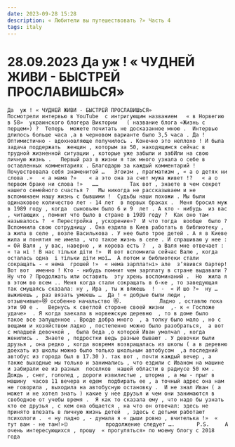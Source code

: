 ```yaml
---
date: 2023-09-28 15:28
description: « Любители вы путешествовать ?» Часть 4
tags: italy
---
```

# 28.09.2023 Да  уж ! « ЧУДНЕЙ ЖИВИ - БЫСТРЕЙ ПРОСЛАВИШЬСЯ»

    Да  уж ! « ЧУДНЕЙ ЖИВИ - БЫСТРЕЙ ПРОСЛАВИШЬСЯ»                         Посмотрели интервью в YouTube  с интригующим названием   « в Норвегию в 58»  украинского блогера Виктории   ( название блога «Жизнь с перцем») ?  Теперь  можете почитать не досказанное мною .  Интервью длилось больше часа ,а в черновом варианте было 3,5 часа . Да ! Оптимистично - вдохновляюще получилось . Конечно это неплохо ! И была задача поддержать  женщин , которым за 50, находящимся сейчас в трудной жизненной ситуации , которые уже забыли и забИли на свою личную жизнь .   Первый раз в жизни я так много узнала о себе в оставленных комментариях . Благодарю за каждый комментарий !  Почувствовала себя знаменитой …   Эгоизм , прагматизм , « а о детях ни слова .»   « а мама ?»    « а это она за счет мужа живет !?   « а о первом браке ни слова !»   ……          Так вот , знаете в чем секрет нашего семейного счастья ?   Мы никогда не рассказываем и не вспоминаем нашу жизнь с бывшими !  Судьбы наши похожи . Мы были одинаковое количество лет - 14 лет  в первых браках .  Меня бросил муж в 1989 году , когда  сыновьям было 6 и 9  лет . А кто - нибудь  из вас , читающих , помнит что было в стране в 1989 году ?  Как оно там называлось ?  « Перестройка , ускорение»?  И что тогда  вообще  было ?  Вспомнила свою сотрудницу . Она ездила в Киев работать в библиотеку , а жила в селе , возле Василькова . У нее было трое детей . А я в Киеве жила и понятия не имела , что такое жизнь в селе . И спрашиваю у нее : « Ой Валя , у вас, наверно , и корова есть ?  , а Валя мне отвечает : « та ні ! В нас тільки діти !»  И вот вспомнила сейчас Валю , когда осталась одна  і тільки діти мої…  А потом и библиотеки стали сокращать - « нема  грошей !»  « нема зарплатні» але  зʼявився бартер!  Вот вот  именно ! Кто - нибудь помнит чем зарплату в стране выдавали ? Ну что ? Продолжать или оставить  эту хрень воспоминаний .  Но  жила я в этом во всем .. Меня когда стали сокращать в б-ке , то заведующая так смущаясь сказала: ну , Ира , ты ж вяжешь  !  -  « И шо ?»  ну … выживешь , раз вязать умеешь …  Да ! « добрые были люди , отзывчивые»😻 особенно начальство 😻.            Ладно , оставлю пока   эти 90 е .   Вернусь к светлой стороне своей жизни  ,- к « Госпоже удаче»  . Я когда заехала в норвежскую деревню  , то в доме было  такое все запущенное . Вроде добра много  , а толку было мало , но с вещами и хозяйством ладно , постепенно можно было разобраться,  а вот с младшей девочкой ,  была беда ,о которой Иван умолчал , когда женились .  Знаете , подростки ведь разные бывают . У девочки были друзья , она редко , когда вовремя возвращалась из школы ( а в деревню доехать из школы можно было только школьным автобусом  ,а последний автобус из города был в 17.30 ). так вот , почти каждый вечер , а также выходные мы только и занимались , что ездили с Иваном на машине и забирали ее из разных  поселков  нашей области в радиусе 50 км . Дождь , снег, гололед , дороги извилистые , шторма , а мы - прыг в машину  часов 11 вечера и едем  подбирать ее , а точный адрес она нам не говорила , выходила на автобусную остановку .  И не знал Иван ( а может и не хотел знать ) какие у нее друзья и чем они занимаются в свободное от учебы время .  Я как то сказала ему , что надо бы узнать кто ее друзья , с кем она общается , на что он отвечал: здесь не принято влезать в личную жизнь детей  , здесь с детьми работают психологи .  « ну ладно , - думала я « дыши ровно , вчителька !»  « тут вам - не там!»🙄            продолжение следует ….       P.S.     А очень интересующихся , прошу  « прогуляться» по моему блогу с 2018 года 
